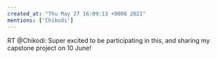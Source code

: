```yaml
---
created_at: "Thu May 27 16:09:13 +0000 2021"
mentions: ['Chikodi']
---
```


RT @Chikodi: Super excited to be participating in this, and sharing my capstone project on 10 June!